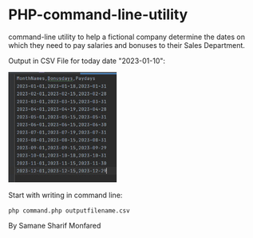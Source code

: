 # PHP-command-line-utility
command-line utility to help a fictional company determine the dates on which they need to pay salaries and bonuses to their Sales Department. 

Output in CSV File for today date "2023-01-10":

![plot](outputinCSV.jpeg)

Start with writing in command line:

```
php command.php outputfilename.csv
```

By Samane Sharif Monfared
